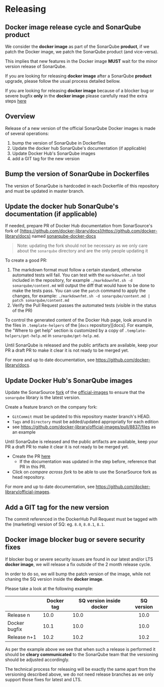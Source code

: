 # Releasing

Docker image release cycle and SonarQube product
---
We consider the **docker image** as part of the SonarQube **product**, if we patch the Docker image, we patch the SonarQube product (and vice-versa).

This implies that new features in the Docker image **MUST** wait for the minor version release of SonarQube.

If you are looking for releasing **docker image** after a SonarQube **product** upgrade, please follow the usual process detailed bellow.

If you are looking for releasing **docker image** because of a blocker bug or severe bugfix **only** in the **docker image** please carefully read the extra steps [here](#docker-image-blocker-bug-or-severe-security-fixes)

Overview
--------

Release of a new version of the official SonarQube Docker images is made of several operations:

1. bump the version of SonarQube in Dockerfiles
2. Update the docker hub SonarQube's documentation (if applicable)
3. Update Docker Hub's SonarQube images
4. add a GIT tag for the new version 


Bump the version of SonarQube in Dockerfiles
-----------------------------

The version of SonarQube is hardcoded in each Dockerfile of this repository and must be updated in master branch.

Update the docker hub SonarQube's documentation (if applicable)
-------------------------------

If needed, prepare PR of Docker Hub documentation from SonarSource's fork of [https://github.com/docker-library/docs](https://github.com/docker-library/docs) named [sonarqube-docker-docs](https://github.com/SonarSource/sonarqube-docker-docs)

> Note: updating the fork should not be necessary as we only care about the `sonarqube` directory and are the only people updating it

To create a good PR:

1. The markdown format must follow a certain standard, otherwise automated tests will fail. You can test with the `markdownfmt.sh` tool included in the repository, for example `./markdownfmt.sh -d sonarqube/content.md` will output the diff that would have to be done to make the tests pass. You can use the `patch` command to apply the changes, for example: `./markdownfmt.sh -d sonarqube/content.md | patch sonarqube/content.md`
2. Verify the Pull Request passes the automated tests (visible in the status of the PR)

To control the generated content of the Docker Hub page, look around in the files in `.template-helpers` of the [`docs` repository][docs]. For example, the "Where to get help" section is customized by a copy of `.template-helpers/get-help.md` in `sonarqube/get-help.md`.

Until SonarQube is released and the public artifacts are available, keep your PR a draft PR to make it clear it is not ready to be merged yet.

For more and up to date documentation, see https://github.com/docker-library/docs.


Update Docker Hub's SonarQube images
-----------------------

Update the SonarSource [fork](https://github.com/SonarSource/official-images) of the [official-images](https://github.com/docker-library/official-images) to ensure that the `sonarqube` library is the latest version.

Create a feature branch on the company fork:
* `GitCommit` must be updated to this repository master branch's HEAD.
* `Tags` and `Directory` must be added/updated appropriatly for each edition
* see https://github.com/docker-library/official-images/pull/8837/files as an example

Until SonarQube is released and the public artifacts are available, keep your PR a draft PR to make it clear it is not ready to be merged yet.
* Create the PR [here](https://github.com/docker-library/official-images/compare)
    * If the documentation was updated in the step before, reference that PR in this PR.
* Click on *compare across fork* to be able to use the SonarSource fork as head repository.


For more and up to date documentation, see https://github.com/docker-library/official-images.


Add a GIT tag for the new version 
----------------

The commit referenced in the DockerHub Pull Request must be tagged with the (marketing) version of SQ: eg. `8.0`, `8.0.1`, `8.1`.

Docker image blocker bug or severe security fixes
---

If blocker bug or severe security issues are found in our latest and/or LTS **docker image**, we will release a fix outside of the 2 month release cycle.

In order to do so, we will bump the patch version of the image, while not chaning the SQ version inside the **docker image**.

Please take a look at the following example:

|               | Docker tag | SQ version inside docker | SQ version |
|---------------|------------|--------------------------|:----------:|
| Release n     | 10.0       | 10.0                     |    10.0    |
| Docker bugfix | 10.1       | 10.0                     |    10.0    |
| Release n+1   | 10.2       | 10.2                     |    10.2    |

As per the example above we see that when such a release is performed it should be **cleary communicated** to the SonarQube team that the versioning should be adjusted accordingly.

The technical process for releasing will be exactly the same apart from the versioning described above, we do not need release branches as we only support those fixes for latest and LTS.